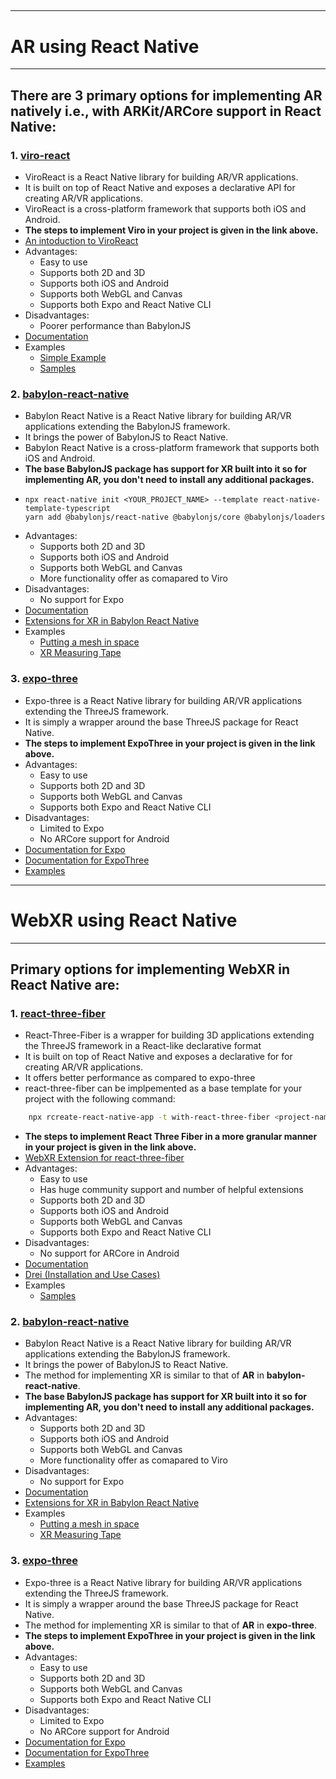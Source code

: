 <!-- @format -->

## <!-- @format -->

---

# AR using React Native

---

## There are 3 primary options for implementing AR natively i.e., with ARKit/ARCore support in React Native:

### 1. [viro-react](https://github.com/ViroCommunity/starter-kit)

-   ViroReact is a React Native library for building AR/VR applications.
-   It is built on top of React Native and exposes a declarative API for creating AR/VR applications.
-   ViroReact is a cross-platform framework that supports both iOS and Android.
-   **The steps to implement Viro in your project is given in the link above.**
-   [An intoduction to ViroReact](https://medium.com/simform-engineering/what-is-augmented-reality-how-to-implement-ar-using-react-native-2340bdba9a8d)
-   Advantages:
    -   Easy to use
    -   Supports both 2D and 3D
    -   Supports both iOS and Android
    -   Supports both WebGL and Canvas
    -   Supports both Expo and React Native CLI
-   Disadvantages:
    -   Poorer performance than BabylonJS
-   [Documentation](https://docs.viromedia.com/docs/quick-start)
-   Examples
    -   [Simple Example](https://blog.expo.dev/introducing-expo-ar-mobile-augmented-reality-with-javascript-powered-by-arkit-b0d5a02ff23)
    -   [Samples](https://github.com/ViroCommunity/samples)

### 2. [babylon-react-native](https://github.com/BabylonJS/BabylonNative)

-   Babylon React Native is a React Native library for building AR/VR applications extending the BabylonJS framework.
-   It brings the power of BabylonJS to React Native.
-   Babylon React Native is a cross-platform framework that supports both iOS and Android.
-   **The base BabylonJS package has support for XR built into it so for implementing AR, you don't need to install any additional packages.**
-   ```
    npx react-native init <YOUR_PROJECT_NAME> --template react-native-template-typescript
    yarn add @babylonjs/react-native @babylonjs/core @babylonjs/loaders
    ```
-   Advantages:
    -   Supports both 2D and 3D
    -   Supports both iOS and Android
    -   Supports both WebGL and Canvas
    -   More functionality offer as comapared to Viro
-   Disadvantages:
    -   No support for Expo
-   [Documentation](https://doc.babylonjs.com/features/featuresDeepDive/webXR/webXRARFeatures)
-   [Extensions for XR in Babylon React Native](https://github.com/zappar-xr/zappar-babylonjs)
-   Examples
    -   [Putting a mesh in space](https://playground.babylonjs.com/#KDWCZY)
    -   [XR Measuring Tape](https://playground.babylonjs.com/#GG06BQ#97)

### 3. [expo-three](https://github.com/expo/expo-three)

-   Expo-three is a React Native library for building AR/VR applications extending the ThreeJS framework.
-   It is simply a wrapper around the base ThreeJS package for React Native.
-   **The steps to implement ExpoThree in your project is given in the link above.**
-   Advantages:
    -   Easy to use
    -   Supports both 2D and 3D
    -   Supports both WebGL and Canvas
    -   Supports both Expo and React Native CLI
-   Disadvantages:
    -   Limited to Expo
    -   No ARCore support for Android
-   [Documentation for Expo](https://docs.expo.io/versions/latest/sdk/gl-view/)
-   [Documentation for ExpoThree](https://docs.expo.io/versions/latest/sdk/gl-view/)
-   [Examples](https://blog.expo.dev/introducing-expo-ar-mobile-augmented-reality-with-javascript-powered-by-arkit-b0d5a02ff23)

---

# WebXR using React Native

---

## Primary options for implementing WebXR in React Native are:

### 1. [react-three-fiber](https://github.com/pmndrs/react-three-fiber)

-   React-Three-Fiber is a wrapper for building 3D applications extending the ThreeJS framework in a React-like declarative format
-   It is built on top of React Native and exposes a declarative for for creating AR/VR applications.
-   It offers better performance as compared to expo-three
-   react-three-fiber can be implpemented as a base template for your project with the following command:

```bash
	npx rcreate-react-native-app -t with-react-three-fiber <project-name>
```

-   **The steps to implement React Three Fiber in a more granular manner in your project is given in the link above.**
-   [WebXR Extension for react-three-fiber](https://github.com/pmndrs/react-xr)
-   Advantages:
    -   Easy to use
    -   Has huge community support and number of helpful extensions
    -   Supports both 2D and 3D
    -   Supports both iOS and Android
    -   Supports both WebGL and Canvas
    -   Supports both Expo and React Native CLI
-   Disadvantages:
    -   No support for ARCore in Android
-   [Documentation](https://docs.pmnd.rs/react-three-fiber/getting-started/introduction)
-   [Drei (Installation and Use Cases)](https://github.com/pmndrs/drei)
-   Examples
    -   [Samples](https://codesandbox.io/examples/package/@react-three/xr)

### 2. [babylon-react-native](https://github.com/BabylonJS/BabylonNative)

-   Babylon React Native is a React Native library for building AR/VR applications extending the BabylonJS framework.
-   It brings the power of BabylonJS to React Native.
-   The method for implementing XR is similar to that of **AR** in **babylon-react-native**.
-   **The base BabylonJS package has support for XR built into it so for implementing AR, you don't need to install any additional packages.**
-   Advantages:
    -   Supports both 2D and 3D
    -   Supports both iOS and Android
    -   Supports both WebGL and Canvas
    -   More functionality offer as comapared to Viro
-   Disadvantages:
    -   No support for Expo
-   [Documentation](https://doc.babylonjs.com/features/featuresDeepDive/webXR/webXRARFeatures)
-   [Extensions for XR in Babylon React Native](https://github.com/zappar-xr/zappar-babylonjs)
-   Examples
    -   [Putting a mesh in space](https://playground.babylonjs.com/#KDWCZY)
    -   [XR Measuring Tape](https://playground.babylonjs.com/#GG06BQ#97)

### 3. [expo-three](https://github.com/expo/expo-three)

-   Expo-three is a React Native library for building AR/VR applications extending the ThreeJS framework.
-   It is simply a wrapper around the base ThreeJS package for React Native.
-   The method for implementing XR is similar to that of **AR** in **expo-three**.
-   **The steps to implement ExpoThree in your project is given in the link above.**
-   Advantages:
    -   Easy to use
    -   Supports both 2D and 3D
    -   Supports both WebGL and Canvas
    -   Supports both Expo and React Native CLI
-   Disadvantages:
    -   Limited to Expo
    -   No ARCore support for Android
-   [Documentation for Expo](https://docs.expo.io/versions/latest/sdk/gl-view/)
-   [Documentation for ExpoThree](https://docs.expo.io/versions/latest/sdk/gl-view/)
-   [Examples](https://blog.expo.dev/introducing-expo-ar-mobile-augmented-reality-with-javascript-powered-by-arkit-b0d5a02ff23)
